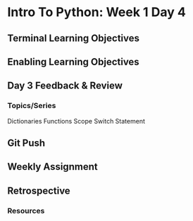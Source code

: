 # Intro To Python: Week 1 Day 4

## Terminal Learning Objectives

## Enabling Learning Objectives

## Day 3 Feedback & Review

### Topics/Series
Dictionaries
Functions
Scope
Switch Statement

## Git Push

## Weekly Assignment

## Retrospective

### Resources